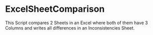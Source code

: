 # ExcelSheetComparison
This Script compares 2 Sheets in an Excel where both of them have 3 Columns and writes all differences in an Inconsistencies Sheet.
